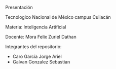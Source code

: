 Presentación

Tecnologico Nacional de México campus Culiacán

Materia: Inteligencia Artificial

Docente: Mora Felix Zuriel Dathan

Integrantes del repositorio:
- Caro García Jorge Ariel
- Galvan Gonzalez Sebastian

